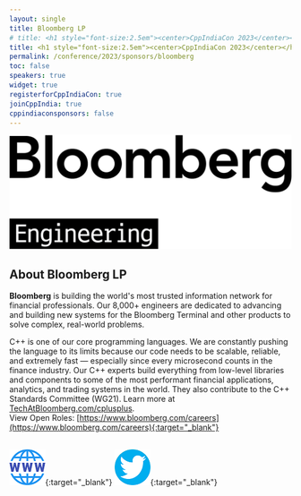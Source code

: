 ```yaml
---
layout: single
title: Bloomberg LP
# title: <h1 style="font-size:2.5em"><center>CppIndiaCon 2023</center></h1><center><p style="font-size:1.5em">Gold Sponsor
title: <h1 style="font-size:2.5em"><center>CppIndiaCon 2023</center></h1><center><p style="font-size:1.5em">The C++ festival of India</p><p style="font-size:1.5em"><mark style="background-color:gold;"><strong>Gold Sponsor</strong></mark>
permalink: /conference/2023/sponsors/bloomberg
toc: false
speakers: true
widget: true
registerforCppIndiaCon: true
joinCppIndia: true
cppindiaconsponsors: false
---
```


<div style="text-align: center;">
  <a href="https://www.techatbloomberg.com/"  target="_blank">
    <img src="/conference/2023/sponsors/bloomberg.png" alt="Bloomberg LP" title="Bloomberg LP">
  </a>
</div>
<!-- <center> Modelling Silicon Dreams</center> -->
<!-- <h1 style="font-size:2em; color:blue"><center>Modelling Silicon Dreams</center></h1> -->

## About Bloomberg LP
**Bloomberg** is building the world's most trusted information network for financial professionals. Our 8,000+ engineers are dedicated to advancing and building new systems for the Bloomberg Terminal and other products to solve complex, real-world problems. ​<br>

C++ is one of our core programming languages. We are constantly pushing the language to its limits because our code needs to be scalable, reliable, and extremely fast — especially since every microsecond counts in the finance industry. Our C++ experts build everything from low-level libraries and components to some of the most performant financial applications, analytics, and trading systems in the world. They also contribute to the C++ Standards Committee (WG21). Learn more at [TechAtBloomberg.com/cplusplus](http://www.techatbloomberg.com/cplusplus).<br>
View Open Roles: [https://www.bloomberg.com/careers](https://www.bloomberg.com/careers){:target="_blank"}
<br><br>

[![Bloomberg LP](/assets/images/www.png "Bloomberg LP")](https://www.TechAtBloomberg.com){:target="_blank"}
[![Bloomberg LP](/assets/images/twitter.png "Bloomberg LP")](https://twitter.com/TechAtBloomberg){:target="_blank"}
<!-- [![Bloomberg LP](/assets/images/linkedin.png "Bloomberg LP")](#){:target="_blank"} -->
<!-- [![Bloomberg LP](/assets/images/facebook.jpg "Bloomberg LP")](#){:target="_blank"} -->
<!--  -->

<pre>















































</pre>
